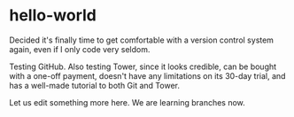# hello-world

Decided it's finally time to get comfortable with a version control system again, even if I only code very seldom.

Testing GitHub. Also testing Tower, since it looks credible, can be bought with a one-off payment, doesn't have any limitations on its 30-day trial, and has a well-made tutorial to both Git and Tower.

Let us edit something more here. We are learning branches now.
